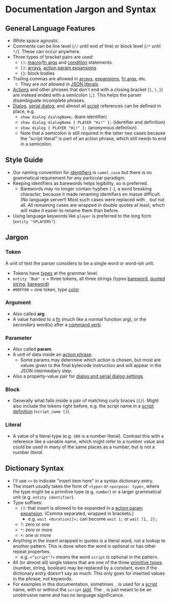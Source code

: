 # Documentation Jargon and Syntax

## General Language Features

- White space agnostic.
- Comments can be line level (`//` until end of line) or block level (`/*` until `*/`). These can occur anywhere.
- Three types of bracket pairs are used:
    - `()`: [macro](macros)/[fn args](fns) and [condition](script_control_flow) statements
    - `[]`: [arrays](arrays), [action param expansions](action_param_expansions)
    - `{}`: block bodies
- Trailing commas are allowed in [arrays](arrays), [expansions](action_param_expansions), [fn args](fns), etc.
    - They are _not_ allowed in [JSON literals](json_literals).
- [Actions](actions) and other phrases that don't end with a closing bracket (`]`, `)`, `}`) are instead ended with a semicolon (`;`). This helps the parser disambiguate incomplete phrases.
- [Dialog](dialogs), [serial dialog](serial_dialogs), and almost all [script](scripts) references can be defined in place, e.g.
    - `show dialog dialogName;` (bare identifier)
    - `show dialog dialogName { PLAYER "Hi!" };` (identifier and definition)
    - `show dialog { PLAYER "Hi!" };` (anonymous definition)
    - Note that a semicolon is still required in the latter two cases because the "script literal" is part of an action phrase, which still needs to end in a semicolon.

## Style Guide

- Our naming convention for [identifiers](identifiers) is `camel_case` but there is no grammatical requirement for any particular paradigm.
- Keeping identifiers as barewords helps legibility, so is preferred.
    - Barewords may no longer contain hyphen (`-`), a word breaking character, because it made renaming identifiers en masse difficult. (No language server!) Most such cases were replaced with `_` but not all. All remaining cases are wrapped in double quotes at least, which will make it easier to rename them than before.
- Using language keywords like `player` is preferred to the long form (`entity "%PLAYER%"`).

## Jargon

### Token

A unit of text the parser considers to be a single word or word-ish unit.

- Tokens have [types](primitive_types) at the grammar level.
- `entity "Bob" x` = three tokens, all three strings (types [bareword](primitive_types#bareword), [quoted string](primitive_types#quoted-string), [bareword](primitive_types#bareword))
- `#00FF00` = one token, type [color](primitive_types#color)

### Argument

- Also called **arg**.
- A value handed to a [fn](fns) (much like a normal function arg), or the secondary word(s) after a [command verb](commands).

### Parameter

- Also called **param**.
- A unit of data inside an [action phrase](actions).
	- Some params may determine which action is chosen, but most are values given to the final bytecode instruction and will appear in the JSON intermediary step.
- Also a property-value pair for [dialog and serial dialog settings](dialog_and_serial_dialog_settings).

### Block

- Generally what falls inside a pair of matching curly braces (`{}`). Might also include the tokens right before, e.g. the script name in a [script definition](scripts#script-definitions) (`script_name {}`).

### Literal

- A value of a literal type (e.g. `100` is a number literal). Contrast this with a reference like a variable name, which might refer to a number value and could be used in many of the same places as a number, but is not a number _literal_.

## Dictionary Syntax

- I'll use `<>` to indicate "insert item here" in a syntax dictionary entry.
- The insert usually takes the form of `<type>` or  `<purpose: type>`, where the type might be a primitive type (e.g. `number`) or a larger grammatical unit (e.g. `entity identifier`).
- Type suffixes:
	- `[]`: that insert is allowed to be expanded in a [action param expansion](action_param_expansions). (Comma separated, wrapped in brackets.)
		- e.g. `wait <duration[]>;` can become `wait 1;` or `wait [1, 2];`
	- `?`: zero or one
	- `*`: zero or more
	- `+`: one or more
- Anything in the insert wrapped in quotes is a literal word, not a lookup to another pattern. This is done when the word is optional or has other repeat properties.
	- e.g. `<"script"?>` means the word `script` is optional in the pattern.
- All (or almost all) single tokens that are one of the three [primitive types](primitive_types) (number, string, boolean) may be replaced by a constant, even if the dictionary entry doesn't say as much. This only goes for inserted values in the phrase, not keywords.
- For examples in this documentation, sometimes `_` is used for a [script](scripts) name, with or without the `script` [sigil](identifiers#sigils). The `_` is just meant to be an unobtrusive name and has no language significance.
